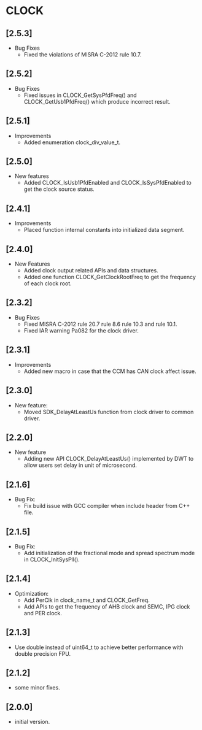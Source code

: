 # CLOCK

## [2.5.3]

- Bug Fixes
  - Fixed the violations of MISRA C-2012 rule 10.7.

## [2.5.2]

- Bug Fixes
  - Fixed issues in CLOCK_GetSysPfdFreq() and CLOCK_GetUsb1PfdFreq() which produce incorrect result.

## [2.5.1]

- Improvements
  - Added enumeration clock_div_value_t.

## [2.5.0]

- New features
  - Added CLOCK_IsUsb1PfdEnabled and CLOCK_IsSysPfdEnabled to get the clock source status.

## [2.4.1]

- Improvements
  - Placed function internal constants into initialized data segment.

## [2.4.0]

- New Features
  - Added clock output related APIs and data structures.
  - Added one function CLOCK_GetClockRootFreq to get the frequency of each clock root.

## [2.3.2]

- Bug Fixes
  - Fixed MISRA C-2012 rule 20.7 rule 8.6 rule 10.3 and rule 10.1.
  - Fixed IAR warning Pa082 for the clock driver.

## [2.3.1]

- Improvements
  - Added new macro in case that the CCM has CAN clock affect issue.

## [2.3.0]

- New feature:
  - Moved SDK_DelayAtLeastUs function from clock driver to common driver.

## [2.2.0]

- New feature
  - Adding new API CLOCK_DelayAtLeastUs() implemented by DWT to allow users set delay in unit of microsecond.

## [2.1.6]

- Bug Fix:
  - Fix build issue with GCC compiler when include header from C++ file.

## [2.1.5]

- Bug Fix:
  - Add initialization of the fractional mode and spread spectrum mode in CLOCK_InitSysPll().

## [2.1.4]

- Optimization:
  - Add PerClk in clock_name_t and CLOCK_GetFreq.
  - Add APIs to get the frequency of AHB clock and SEMC, IPG clock and PER clock.

## [2.1.3]

- Use double instead of uint64_t to achieve better performance with double precision FPU.

## [2.1.2]

- some minor fixes.

## [2.0.0]

- initial version.
